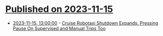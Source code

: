 # [Published on 2023-11-15](index.md)

* [2023-11-15, 13:00:00](https://tech.slashdot.org/story/23/11/15/0524218/cruise-robotaxi-shutdown-expands-pressing-pause-on-supervised-and-manual-trips-too?utm_source=rss1.0mainlinkanon&utm_medium=feed) - [Cruise Robotaxi Shutdown Expands, Pressing Pause On Supervised and Manual Trips Too](https://tech.slashdot.org/story/23/11/15/0524218/cruise-robotaxi-shutdown-expands-pressing-pause-on-supervised-and-manual-trips-too?utm_source=rss1.0mainlinkanon&utm_medium=feed)
